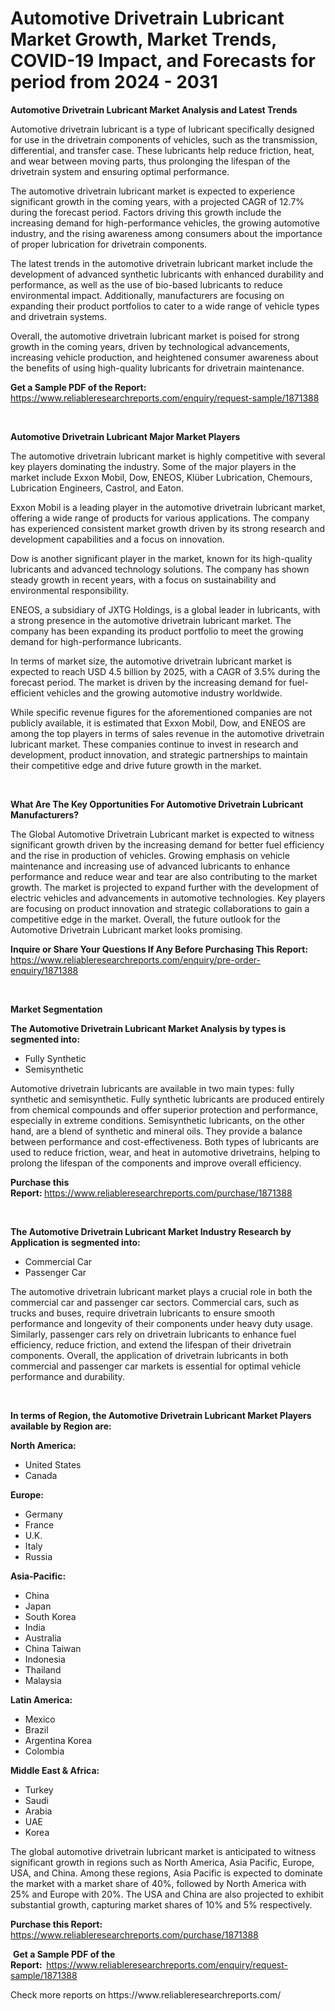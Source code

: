 <p><h1>Automotive Drivetrain Lubricant Market Growth, Market Trends, COVID-19 Impact, and Forecasts for period from 2024 - 2031</h1></p><p><strong>Automotive Drivetrain Lubricant Market Analysis and Latest Trends</strong></p>
<p><p>Automotive drivetrain lubricant is a type of lubricant specifically designed for use in the drivetrain components of vehicles, such as the transmission, differential, and transfer case. These lubricants help reduce friction, heat, and wear between moving parts, thus prolonging the lifespan of the drivetrain system and ensuring optimal performance.</p><p>The automotive drivetrain lubricant market is expected to experience significant growth in the coming years, with a projected CAGR of 12.7% during the forecast period. Factors driving this growth include the increasing demand for high-performance vehicles, the growing automotive industry, and the rising awareness among consumers about the importance of proper lubrication for drivetrain components.</p><p>The latest trends in the automotive drivetrain lubricant market include the development of advanced synthetic lubricants with enhanced durability and performance, as well as the use of bio-based lubricants to reduce environmental impact. Additionally, manufacturers are focusing on expanding their product portfolios to cater to a wide range of vehicle types and drivetrain systems.</p><p>Overall, the automotive drivetrain lubricant market is poised for strong growth in the coming years, driven by technological advancements, increasing vehicle production, and heightened consumer awareness about the benefits of using high-quality lubricants for drivetrain maintenance.</p></p>
<p><strong>Get a Sample PDF of the Report:&nbsp;</strong> <a href="https://www.reliableresearchreports.com/enquiry/request-sample/1871388">https://www.reliableresearchreports.com/enquiry/request-sample/1871388</a></p>
<p>&nbsp;</p>
<p><strong>Automotive Drivetrain Lubricant Major Market Players</strong></p>
<p><p>The automotive drivetrain lubricant market is highly competitive with several key players dominating the industry. Some of the major players in the market include Exxon Mobil, Dow, ENEOS, Klüber Lubrication, Chemours, Lubrication Engineers, Castrol, and Eaton.</p><p>Exxon Mobil is a leading player in the automotive drivetrain lubricant market, offering a wide range of products for various applications. The company has experienced consistent market growth driven by its strong research and development capabilities and a focus on innovation.</p><p>Dow is another significant player in the market, known for its high-quality lubricants and advanced technology solutions. The company has shown steady growth in recent years, with a focus on sustainability and environmental responsibility.</p><p>ENEOS, a subsidiary of JXTG Holdings, is a global leader in lubricants, with a strong presence in the automotive drivetrain lubricant market. The company has been expanding its product portfolio to meet the growing demand for high-performance lubricants.</p><p>In terms of market size, the automotive drivetrain lubricant market is expected to reach USD 4.5 billion by 2025, with a CAGR of 3.5% during the forecast period. The market is driven by the increasing demand for fuel-efficient vehicles and the growing automotive industry worldwide.</p><p>While specific revenue figures for the aforementioned companies are not publicly available, it is estimated that Exxon Mobil, Dow, and ENEOS are among the top players in terms of sales revenue in the automotive drivetrain lubricant market. These companies continue to invest in research and development, product innovation, and strategic partnerships to maintain their competitive edge and drive future growth in the market.</p></p>
<p>&nbsp;</p>
<p><strong>What Are The Key Opportunities For Automotive Drivetrain Lubricant Manufacturers?</strong></p>
<p><p>The Global Automotive Drivetrain Lubricant market is expected to witness significant growth driven by the increasing demand for better fuel efficiency and the rise in production of vehicles. Growing emphasis on vehicle maintenance and increasing use of advanced lubricants to enhance performance and reduce wear and tear are also contributing to the market growth. The market is projected to expand further with the development of electric vehicles and advancements in automotive technologies. Key players are focusing on product innovation and strategic collaborations to gain a competitive edge in the market. Overall, the future outlook for the Automotive Drivetrain Lubricant market looks promising.</p></p>
<p><strong>Inquire or Share Your Questions If Any Before Purchasing This Report:</strong> <a href="https://www.reliableresearchreports.com/enquiry/pre-order-enquiry/1871388">https://www.reliableresearchreports.com/enquiry/pre-order-enquiry/1871388</a></p>
<p>&nbsp;</p>
<p><strong>Market Segmentation</strong></p>
<p><strong>The Automotive Drivetrain Lubricant Market Analysis by types is segmented into:</strong></p>
<p><ul><li>Fully Synthetic</li><li>Semisynthetic</li></ul></p>
<p><p>Automotive drivetrain lubricants are available in two main types: fully synthetic and semisynthetic. Fully synthetic lubricants are produced entirely from chemical compounds and offer superior protection and performance, especially in extreme conditions. Semisynthetic lubricants, on the other hand, are a blend of synthetic and mineral oils. They provide a balance between performance and cost-effectiveness. Both types of lubricants are used to reduce friction, wear, and heat in automotive drivetrains, helping to prolong the lifespan of the components and improve overall efficiency.</p></p>
<p><strong>Purchase this Report:&nbsp;</strong><a href="https://www.reliableresearchreports.com/purchase/1871388">https://www.reliableresearchreports.com/purchase/1871388</a></p>
<p>&nbsp;</p>
<p><strong>The Automotive Drivetrain Lubricant Market Industry Research by Application is segmented into:</strong></p>
<p><ul><li>Commercial Car</li><li>Passenger Car</li></ul></p>
<p><p>The automotive drivetrain lubricant market plays a crucial role in both the commercial car and passenger car sectors. Commercial cars, such as trucks and buses, require drivetrain lubricants to ensure smooth performance and longevity of their components under heavy duty usage. Similarly, passenger cars rely on drivetrain lubricants to enhance fuel efficiency, reduce friction, and extend the lifespan of their drivetrain components. Overall, the application of drivetrain lubricants in both commercial and passenger car markets is essential for optimal vehicle performance and durability.</p></p>
<p>&nbsp;</p>
<p><strong>In terms of Region, the Automotive Drivetrain Lubricant Market Players available by Region are:</strong></p>
<p>
    <p> <strong> North America: </strong>
        <ul>
            <li>United States</li>
            <li>Canada</li>
        </ul>
        </p> 
    <p> <strong> Europe: </strong>
        <ul>
            <li>Germany</li>
            <li>France</li>
            <li>U.K.</li>
            <li>Italy</li>
            <li>Russia</li>
        </ul>
        </p> 
    <p> <strong> Asia-Pacific: </strong>
        <ul>
            <li>China</li>
            <li>Japan</li>
            <li>South Korea</li>
            <li>India</li>
            <li>Australia</li>
            <li>China Taiwan</li>
            <li>Indonesia</li>
            <li>Thailand</li>
            <li>Malaysia</li>
        </ul>
        </p> 
    <p> <strong> Latin America: </strong>
        <ul>
            <li>Mexico</li>
            <li>Brazil</li>
            <li>Argentina Korea</li>
            <li>Colombia</li>
        </ul>
        </p> 
    <p> <strong> Middle East & Africa: </strong>
        <ul>
            <li>Turkey</li>
            <li>Saudi</li>
            <li>Arabia</li>
            <li>UAE</li>
            <li>Korea</li>
        </ul>
    </p>
    </p>
<p><p>The global automotive drivetrain lubricant market is anticipated to witness significant growth in regions such as North America, Asia Pacific, Europe, USA, and China. Among these regions, Asia Pacific is expected to dominate the market with a market share of 40%, followed by North America with 25% and Europe with 20%. The USA and China are also projected to exhibit substantial growth, capturing market shares of 10% and 5% respectively.</p></p>
<p><strong>Purchase this Report: </strong><a href="https://www.reliableresearchreports.com/purchase/1871388">https://www.reliableresearchreports.com/purchase/1871388</a></p>
<p>&nbsp;<strong>Get a Sample PDF of the Report:&nbsp;&nbsp;</strong><a href="https://www.reliableresearchreports.com/enquiry/request-sample/1871388">https://www.reliableresearchreports.com/enquiry/request-sample/1871388</a></p>
<p><strong></strong></p>
<p>Check more reports on https://www.reliableresearchreports.com/</p>